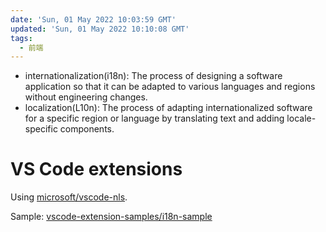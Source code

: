 ```yaml
---
date: 'Sun, 01 May 2022 10:03:59 GMT'
updated: 'Sun, 01 May 2022 10:10:08 GMT'
tags:
  - 前端
---
```


-   internationalization(i18n): The process of designing a software application so that it can be adapted to various languages and regions without engineering changes.
-   localization(L10n): The process of adapting internationalized software for a specific region or language by translating text and adding locale-specific components.

# VS Code extensions

Using [microsoft/vscode-nls](https://github.com/microsoft/vscode-nls).

Sample: [vscode-extension-samples/i18n-sample](https://github.com/microsoft/vscode-extension-samples/tree/main/i18n-sample)

